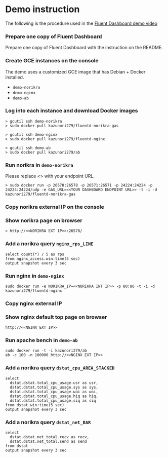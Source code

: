 # Demo instruction

The following is the procedure used in the [Fluent Dashboard demo video](https://www.youtube.com/watch?v=VPNMe4znWDo)

### Prepare one copy of Fluent Dashboard

Prepare one copy of Fluent Dashboard with the instruction on the README.

### Create GCE instances on the console

The demo uses a customized GCE image that has Debian + Docker installed.

* `demo-norikra`
* `demo-nginx`
* `demo-ab`

### Log into each instance and download Docker images

```
> gcutil ssh demo-norikra
> sudo docker pull kazunori279/fluentd-norikra-gas
```

```
> gcutil ssh demo-nginx
> sudo docker pull kazunori279/fluentd-nginx
```

```
> gcutil ssh demo-ab
> sudo docker pull kazunori279/ab
```

### Run norikra in `demo-norikra`

Please replace <<YOUR DASHBOARD ENDPOINT URL>> with your endpoint URL.

```
> sudo docker run -p 26578:26578 -p 26571:26571 -p 24224:24224 -p 24224:24224/udp -e GAS_URL=<<YOUR DASHBOARD ENDPOINT URL>> -t -i -d kazunori279/fluentd-norikra-gas
```

### Copy norikra external IP on the console

### Show norikra page on browser

```
> http://<<NORIKRA EXT IP>>:26578/
```

### Add a norikra query `nginx_rps_LINE`

```
select count(*) / 5 as rps 
from nginx_access.win:time(5 sec) 
output snapshot every 3 sec
```

### Run nginx in `demo-nginx`

```
sudo docker run -e NORIKRA_IP=<<NORIKRA INT IP>> -p 80:80 -t -i -d kazunori279/fluentd-nginx
```

### Copy nginx external IP

### Show nginx default top page on browser

```
http://<<NGINX EXT IP>>
```

### Run apache bench in `demo-ab`

```
sudo docker run -t -i kazunori279/ab
ab -c 100 -n 100000 http://<<NGINX EXT IP>>
```

### Add a norikra query `dstat_cpu_AREA_STACKED`

```
select 
  dstat.dstat.total_cpu_usage.usr as usr, 
  dstat.dstat.total_cpu_usage.sys as sys, 
  dstat.dstat.total_cpu_usage.wai as wai, 
  dstat.dstat.total_cpu_usage.hiq as hiq, 
  dstat.dstat.total_cpu_usage.siq as siq 
from dstat.win:time(5 sec) 
output snapshot every 3 sec
```

### Add a norikra query `dstat_net_BAR`

```
select 
  dstat.dstat.net_total.recv as recv, 
  dstat.dstat.net_total.send as send 
from dstat 
output snapshot every 3 sec
```
